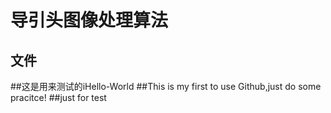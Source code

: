 导引头图像处理算法
=
文件
------

 ##这是用来测试的iHello-World
 ##This is my first to use Github,just do some pracitce!
 ##just for test
